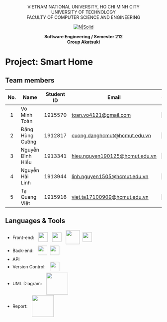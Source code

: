 <div align="center">
VIETNAM NATIONAL UNIVERSITY, HO CHI MINH CITY
<br />
UNIVERSITY OF TECHNOLOGY
<br />
FACULTY OF COMPUTER SCIENCE AND ENGINEERING

[![N|Solid](https://upload.wikimedia.org/wikipedia/commons/thumb/d/de/HCMUT_official_logo.png/238px-HCMUT_official_logo.png)](https://www.hcmut.edu.vn/vi)

**Software Engineering / Semester 212**
<br/>
**Group Akatsuki**

</div>

# Project: Smart Home

## Team members

| No. | Name             | Student ID | Email                          | Contact                                                                                                                                                                                                                     |
| :-: | ---------------- | :--------: | ------------------------------ | --------------------------------------------------------------------------------------------------------------------------------------------------------------------------------------------------------------------------- |
|  1  | Võ Minh Toàn     |  1915570   | toan.vo4121@gmail.com          | [<img src="https://cdn-icons-png.flaticon.com/512/20/20673.png" align="left" width=20px/>][fb1] [<img src="https://cdn-icons-png.flaticon.com/512/733/733609.png" align="left" width=20px style="margin-left:5px" />][git1] |
|  2  | Đặng Hùng Cường  |  1912817   | cuong.danghcmut@hcmut.edu.vn   | [<img src="https://cdn-icons-png.flaticon.com/512/20/20673.png" align="left" width=20px/>][fb2] [<img src="https://cdn-icons-png.flaticon.com/512/733/733609.png" align="left" width=20px style="margin-left:5px" />][git2] |
|  3  | Nguyễn Đình Hiếu |  1913341   | hieu.nguyen190125@hcmut.edu.vn | [<img src="https://cdn-icons-png.flaticon.com/512/20/20673.png" align="left" width=20px/>][fb3] [<img src="https://cdn-icons-png.flaticon.com/512/733/733609.png" align="left" width=20px style="margin-left:5px" />][git3] |
|  4  | Nguyễn Hải Linh  |  1913944   | linh.nguyen1505@hcmut.edu.vn   | [<img src="https://cdn-icons-png.flaticon.com/512/20/20673.png" align="left" width=20px/>][fb4] [<img src="https://cdn-icons-png.flaticon.com/512/733/733609.png" align="left" width=20px style="margin-left:5px" />][git4] |
|  5  | Tạ Quang Việt     |  1915916   | viet.ta17100909@hcmut.edu.vn        | [<img src="https://cdn-icons-png.flaticon.com/512/20/20673.png" align="left" width=20px/>][fb5] [<img src="https://cdn-icons-png.flaticon.com/512/733/733609.png" align="left" width=20px style="margin-left:5px" />][git5] |

## Languages & Tools

- Front-end: <img src="https://cdn1.iconfinder.com/data/icons/social-icon-1-1/512/social_style_1_html5-256.png" align="center" style="margin-left:10px;margin-bottom:5px" width=30px/> <img src="https://cdn1.iconfinder.com/data/icons/social-icon-1-1/512/social_style_1_css3-256.png" align="center" style="margin-left:10px;margin-bottom:5px" width=30px/> <img src="https://cdn2.iconfinder.com/data/icons/designer-skills/128/code-programming-javascript-software-develop-command-language-256.png" align="center" style="margin-left:10px;margin-bottom:5px" width=45px/> <img src="https://cdn1.iconfinder.com/data/icons/soleicons-fill-vol-1/64/reactjs_javascript_library_atom_atomic_react-256.png" align="center" style="margin-left:5px;margin-bottom:5px" width=30px/>
- Back-end: <img src="https://icon-library.com/images/django-icon/django-icon-0.jpg" align="center" style="margin-left:10px;margin-bottom:5px" width=30px/> <img src="https://cdn4.iconfinder.com/data/icons/google-i-o-2016/512/google_firebase-256.png" align="center" style="margin-left:5px;margin-bottom:5px" width=30px/>
- API
- Version Control: <img src="https://cdn1.iconfinder.com/data/icons/logotypes/32/github-256.png" align="center" style="margin-left:10px;margin-bottom:5px" width=30px/>
- UML Diagram: <img src="https://blog.tda-corp.co.jp/wp-content/uploads/2020/05/DrawIO.png" align="center" style="margin-left:10px;margin-bottom:2px" width=70px/>
- Report: <img src="https://images.ctfassets.net/nrgyaltdicpt/6gsvc5Ogjmu04I4Miu0uGg/cb1d4391717d2ab8d5e42ede6fb0eef1/overleaf_wide_colour_light_bg.png" align="center" style="margin-left:10px;margin-bottom:5px;" width=70px/>

[fb1]: https://www.facebook.com/toanvo4121/
[fb2]: https://www.facebook.com/Cuongflorid/
[fb3]: https://www.facebook.com/kazami190125/
[fb4]: https://www.facebook.com/hailinh.nguyen.359126/
[fb5]:https://www.facebook.com/bkcegboy
[git1]: https://github.com/toanvo4121
[git2]: https://github.com/CuongFlodric
[git3]: https://github.com/HandsOfGoddest
[git4]: https://github.com/Halee1505
[git5]: https://github.com/viet-123
